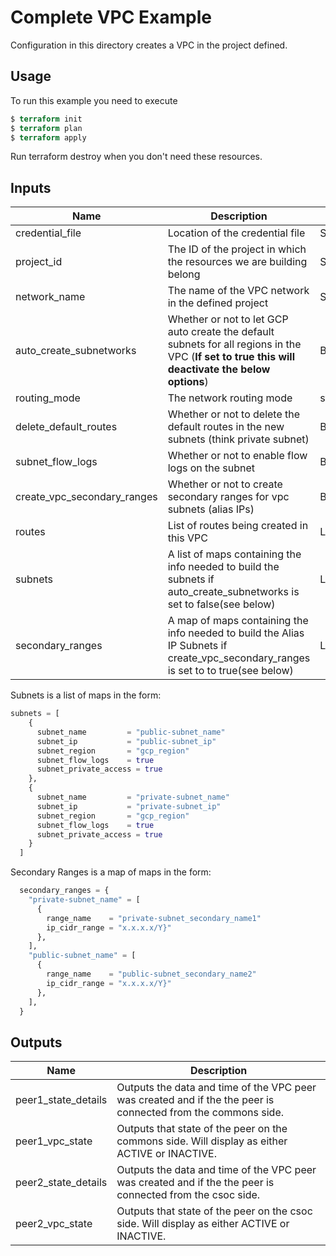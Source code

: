 # Complete VPC Example

Configuration in this directory creates a VPC in the project defined.

## Usage

To run this example you need to execute

```terraform
$ terraform init
$ terraform plan
$ terraform apply
```

Run terraform destroy when you don't need these resources.

## Inputs

| Name               | Description                                                                      | Type   | Default     | Required |
|--------------------|----------------------------------------------------------------------------------|--------|-------------|----------|
| credential_file | Location of the credential file | String | -  | yes |
| project_id | The ID of the project in which the resources we are building belong | String | - | yes |
| network_name | The name of the VPC network in the defined project | String | -  | yes  |
| auto_create_subnetworks | Whether or not to let GCP auto create the default subnets for all regions in the VPC (**If set to true this will deactivate the below options**) | Boolean | true | yes |
| routing_mode | The network routing mode | string | GLOBAL | no |
| delete_default_routes | Whether or not to delete the default routes in the new subnets (think private subnet) | Boolean | true | no |
| subnet_flow_logs | Whether or not to enable flow logs on the subnet | Boolean | false | no |
| create_vpc_secondary_ranges | Whether or not to create secondary ranges for vpc subnets (alias IPs) | Boolean | false | no |
| routes | List of routes being created in this VPC | List | - | no |
| subnets | A list of maps containing the info needed to build the subnets if auto_create_subnetworks is set to false(see below)| List | - | no |
| secondary_ranges | A map of maps containing the info needed to build the Alias IP Subnets if create_vpc_secondary_ranges is set to to true(see below)| List | - | no |

Subnets is a list of maps in the form:

```terraform
subnets = [
    {
      subnet_name         = "public-subnet_name"
      subnet_ip           = "public-subnet_ip"
      subnet_region       = "gcp_region"
      subnet_flow_logs    = true
      subnet_private_access = true
    },
    {
      subnet_name         = "private-subnet_name"
      subnet_ip           = "private-subnet_ip"
      subnet_region       = "gcp_region"
      subnet_flow_logs    = true
      subnet_private_access = true
    }
  ]
```

Secondary Ranges is a map of maps in the form:

```terraform
  secondary_ranges = {
    "private-subnet_name" = [
      {
        range_name    = "private-subnet_secondary_name1"
        ip_cidr_range = "x.x.x.x/Y}"
      },
    ],
    "public-subnet_name" = [
      {
        range_name    = "public-subnet_secondary_name2"
        ip_cidr_range = "x.x.x.x/Y}"
      },
    ],
  }
```

## Outputs

| Name                | Description                                                                                                   |
|---------------------|---------------------------------------------------------------------------------------------------------------|
| peer1_state_details | Outputs the data and time of the VPC peer was created and if the the peer is connected from the commons side. |
| peer1_vpc_state     | Outputs that state of the peer on the commons side. Will display as either ACTIVE or INACTIVE.                |
| peer2_state_details | Outputs the data and time of the VPC peer was created and if the the peer is connected from the csoc side.    |
| peer2_vpc_state     | Outputs that state of the peer on the csoc side. Will display as either ACTIVE or INACTIVE.                   |